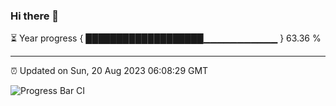 ### Hi there 👋

⏳ Year progress { ███████████████████▁▁▁▁▁▁▁▁▁▁▁ } 63.36 %

---

⏰ Updated on Sun, 20 Aug 2023 06:08:29 GMT

![Progress Bar CI](https://github.com/Shyam-Makwana/GitHub-Actions-Demo/workflows/Progress%20Bar%20CI/badge.svg)
